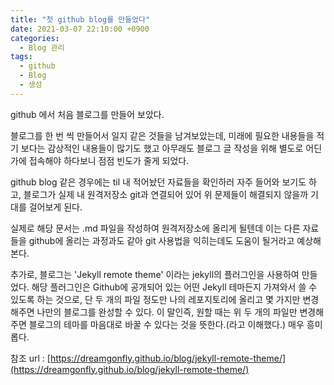 ```yaml
---
title: "첫 github blog를 만들었다"
date: 2021-03-07 22:10:00 +0900
categories: 
  - Blog 관리
tags: 
  - github
  - Blog
  - 생성
---
```


 github 에서 처음 블로그를 만들어 보았다. 

 블로그를 한 번 씩 만들어서 일지 같은 것들을 남겨보았는데, 미래에 필요한 내용들을 적기 보다는 감상적인 내용들이 많기도 했고 아무래도 블로그 글 작성을 위해 별도로 어딘가에 접속해야 하다보니 점점 빈도가 줄게 되었다.

 github blog 같은 경우에는 til 내 적어놨던 자료들을 확인하러 자주 들어와 보기도 하고, 블로그가 실제 내 원격저장소 git과 연결되어 있어 위 문제들이 해결되지 않을까 기대를 걸어보게 된다.

 실제로 해당 문서는 .md 파일을 작성하여 원격저장소에 올리게 될텐데 이는 다른 자료들을 github에 올리는 과정과도 같아 git 사용법을 익히는데도 도움이 될거라고 예상해본다.

 추가로, 블로그는 'Jekyll remote theme' 이라는 jekyll의 플러그인을 사용하여 만들었다. 해당 플러그인은 Github에 공개되어 있는 어떤 Jekyll 테마든지 가져와서 쓸 수 있도록 하는 것으로, 단 두 개의 파일 정도만 나의 레포지토리에 올리고 몇 가지만 변경해주면 나만의 블로그를 완성할 수 있다. 이 말인즉, 원할 때는 위 두 개의 파일만 변경해주면 블로그의 테마를 마음대로 바꿀 수 있다는 것을 뜻한다.(라고 이해했다.) 매우 흥미롭다.

참조 url : [https://dreamgonfly.github.io/blog/jekyll-remote-theme/](https://dreamgonfly.github.io/blog/jekyll-remote-theme/)


